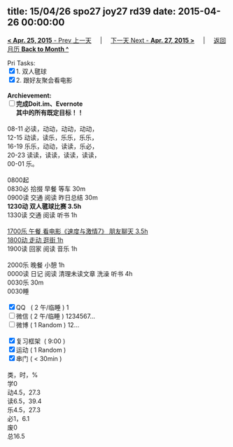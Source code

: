 title: 15/04/26 spo27 joy27 rd39
date: 2015-04-26 00:00:00
---
[**< Apr. 25, 2015** - Prev 上一天](/lifelogs/2015/04/d25.html) &nbsp; &nbsp; | &nbsp; &nbsp; [下一天 Next - **Apr. 27, 2015 >**](/lifelogs/2015/04/d27.html) &nbsp; &nbsp; |  &nbsp; &nbsp; [返回月历 **Back to Month ^**](/lifelogs/2015/04/index.html)
<br/><div>Pri Tasks:<br/><input type="checkbox" checked="true" />1. 双人毽球</div><div><input type="checkbox" checked="true" />2. 跟好友聚会看电影</div><div><br/></div><div><b>Archievement:</b></div><div><b><input type="checkbox" />完成Doit.im、</b><b>Evernote</b></div><div><b>      其中的</b><b>所有</b><b>既定目标！！</b></div><div><div><br/></div>08-11 必读，动动，动动，动动，<br/>12-15 动读，读乐，乐乐，乐乐，<br/>16-19 乐乐，动动，读读，乐必，<br/>20-23 读读，读读，读读，读读，</div><div>00-01 乐。<br/><div><br/></div>0800起<br/>0830必 拾掇 早餐 等车 30m</div><div>0900读 交通 阅读 昨日总结 30m</div><div><b>1230动 双人毽球比赛 3.5h</b><div>1330读 交通 阅读 听书 1h</div><div><br/></div><div><u>1700乐 午餐 看电影《速度与激情7》 朋友聊天 3.5h</u></div><div><u>1800动 走动 逛街 1h</u></div><div>1900读 回家 阅读 音乐 1h</div></div><div><div><br/></div>2000乐 晚餐 小憩 1h</div><div>0000读 日记 阅读 清理未读文章 洗澡 听书 4h</div><div>0030乐 30m</div><div>0030睡</div><div><br/></div><div><input type="checkbox" checked="true" />QQ   ( 2 午/临睡 ) 1<br/><input type="checkbox" />微信 ( 2 午/临睡 ) 1234567…</div><div><input type="checkbox" />微博 ( 1 Random ) 12…</div><div><br/></div><div><input type="checkbox" checked="true" />复习框架  ( 9:00 ) <br/></div><div><input type="checkbox" checked="true" />运动 ( 1 Random ) </div><div><input type="checkbox" checked="true" />串门 ( < 30min ) </div><div><div><br/></div>类，时，%<br/>学0<br/>动4.5，27.3<br/>读6.5，39.4<br/>乐4.5，27.3<br/>必1，6.1<br/>废0<br/>总16.5</div>